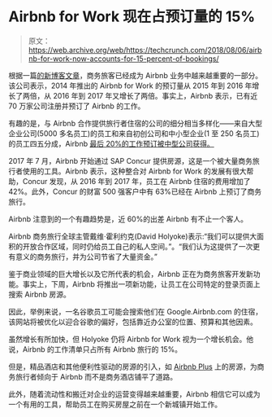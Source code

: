 # Airbnb for Work 现在占预订量的 15% 

> 原文：<https://web.archive.org/web/https://techcrunch.com/2018/08/06/airbnb-for-work-now-accounts-for-15-percent-of-bookings/>

根据一篇[的新博客文章](press.atairbnb.com/airbnb-for-work-700000)，商务旅客已经成为 Airbnb 业务中越来越重要的一部分。该公司表示，2014 年推出的 Airbnb for Work 的预订量从 2015 年到 2016 年增长了两倍，从 2016 年到 2017 年又增长了两倍。事实上，Airbnb 表示，已有近 70 万家公司注册并预订了 Airbnb 的工作。

有趣的是，与 Airbnb 合作提供旅行者住宿的公司的细分相当多样化——来自大型企业公司(5000 多名员工)的员工和来自初创公司和中小型企业(1 至 250 名员工)的员工四五分成，Airbnb [最后 20%的工作预订被中型公司获得。](https://web.archive.org/web/20221209105504/https://techcrunch.com/wp-admin/post.php?post=1686239&action=edit)

2017 年 7 月，Airbnb 开始通过 SAP Concur 提供房源，这是一个被大量商务旅行者使用的工具。Airbnb 表示，这种整合对 Airbnb for Work 的发展有很大帮助，Concur 发现，从 2016 年到 2017 年，员工在 Airbnb 住宿的费用增加了 42%。此外，Concur 的财富 500 强客户中有 63%已经在 Airbnb 上预订了商务旅行。

Airbnb 注意到的一个有趣趋势是，近 60%的出差 Airbnb 有不止一个客人。

Airbnb 商务旅行全球主管戴维·霍利约克(David Holyoke)表示:“我们可以提供大面积的开放合作区域，同时仍给员工自己的私人空间。”。“我们认为这提供了一次更有意义的商务旅行，并为公司节省了大量资金。”

鉴于商业领域的巨大增长以及它所代表的机会，Airbnb 正在为商务旅客开发新功能。事实上，下周，Airbnb 将推出一项新功能，让员工在公司特定的登录页面上搜索 Airbnb 房源。

因此，举例来说，一名谷歌员工可能会搜索他们在 Google.Airbnb.com 的住宿，该网站将被优化以迎合谷歌的偏好，包括靠近办公室的位置、预算和其他因素。

虽然增长有所加快，但 Holyoke 仍将 Airbnb for Work 视为一个增长机会。他说，Airbnb 的工作清单只占所有 Airbnb 旅行的 15%。

但是，精品酒店和其他便利性驱动的房源的引入，如 [Airbnb Plus](https://web.archive.org/web/20221209105504/https://techcrunch.com/2018/02/22/airbnb-is-rolling-out-a-new-tier-aimed-at-higher-end-travelers/) 上的房源，为商务旅行者倾向于 Airbnb 而不是商务酒店铺平了道路。

此外，随着流动性和搬迁对企业的运营变得越来越重要，Airbnb 相信它可以成为一个有用的工具，帮助员工在购买房屋之前在一个新城镇开始工作。